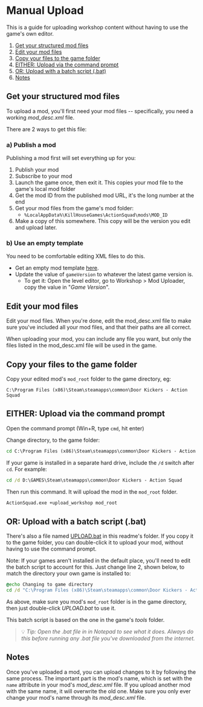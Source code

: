 # Manual Upload

This is a guide for uploading workshop content without having to use the game's own editor.

1. [Get your structured mod files](#get-your-structured-mod-files)
1. [Edit your mod files](#edit-your-mod-files)
1. [Copy your files to the game folder](#copy-your-files-to-the-game-folder)
1. [EITHER: Upload via the command prompt](#either-upload-via-the-command-prompt)
1. [OR: Upload with a batch script (.bat)](#or-upload-with-a-batch-script-bat)
1. [Notes](#notes)


## Get your structured mod files

To upload a mod, you'll first need your mod files -- specifically, you need a working *mod_desc.xml* file.

There are 2 ways to get this file:

### a) Publish a mod

Publishing a mod first will set everything up for you:

1. Publish your mod
1. Subscribe to your mod
1. Launch the game once, then exit it. This copies your mod file to the game's local mod folder
1. Get the mod ID from the published mod URL, it's the long number at the end
1. Get your mod files from the game's mod folder:
    - `%LocalAppData%\KillHouseGames\ActionSquad\mods\MOD_ID`
1. Make a copy of this somewhere. This copy will be the version you edit and upload later.

### b) Use an empty template

You need to be comfortable editing XML files to do this.

- Get an empty mod template [here](https://github.com/ithinkandicode/door-kickers-action-squad-mods/tree/master/_Backups/mod_root).
- Update the value of `gameVersion` to whatever the latest game version is.
    - To get it: Open the level editor, go to Workshop > Mod Uploader, copy the value in "*Game Version*".



## Edit your mod files

Edit your mod files. When you're done, edit the mod_desc.xml file to make sure you've included all your mod files, and that their paths are all correct.

When uploading your mod, you can include any file you want, but only the files listed in the mod_desc.xml file will be used in the game.

## Copy your files to the game folder

Copy your edited mod's `mod_root` folder to the game directory, eg:

`C:\Program Files (x86)\Steam\steamapps\common\Door Kickers - Action Squad`

## EITHER: Upload via the command prompt

Open the command prompt (Win+R, type `cmd`, hit enter)

Change directory, to the game folder:

```bat
cd C:\Program Files (x86)\Steam\steamapps\common\Door Kickers - Action Squad
```

If your game is installed in a separate hard drive, include the `/d` switch after `cd`. For example:

```bat
cd /d D:\GAMES\Steam\steamapps\common\Door Kickers - Action Squad
```

Then run this command. It will upload the mod in the `mod_root` folder.

```bat
ActionSquad.exe +upload_workshop mod_root
```

## OR: Upload with a batch script (.bat)

There's also a file named [UPLOAD.bat](UPLOAD.bat) in this readme's folder. If you copy it to the game folder, you can double-click it to upload your mod, without having to use the command prompt.

Note: If your games aren't installed in the default place, you'll need to edit the batch script to account for this. Just change line 2, shown below, to match the directory your own game is installed to:

```bat
@echo Changing to game directory
cd /d "C:\Program Files (x86)\Steam\steamapps\common\Door Kickers - Action Squad"
```

As above, make sure you mod's `mod_root` folder is in the game directory, then just double-click _UPLOAD.bat_ to use it.

This batch script is based on the one in the game's _tools_ folder.

> 💡 *Tip: Open the .bat file in in Notepad to see what it does. Always do this before running any .bat file you've downloaded from the internet.*


## Notes

Once you've uploaded a mod, you can upload changes to it by following the same process. The important part is the mod's name, which is set with the `name` attribute in your mod's *mod_desc.xml* file. If you upload another mod with the same name, it will overwrite the old one. Make sure you only ever change your mod's name through its *mod_desc.xml* file.
